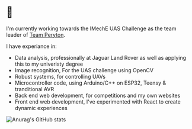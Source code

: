 # 👋

I'm currently working towards the IMechE UAS Challenge as the team leader of [Team Peryton](https://team-peryton.github.io).

I have experiance in:
- Data analysis, professionally at Jaguar Land Rover as well as applying this to my univeristy degree
- Image recognition, For the UAS challenge using OpenCV
- Robust systems, for controlling UAVs
- Microcontroller code, using Arduino/C++ on ESP32, Teensy & tranditional AVR
- Back end web development, for competitions and my own websites
- Front end web development, I've experimented with React to create dynamic experiences

![Anurag's GitHub stats](https://github-readme-stats.vercel.app/api?username=o-gent&show_icons=true&theme=nord)
